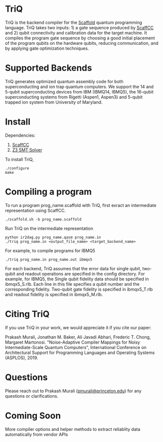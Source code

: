 # TriQ
TriQ is the backend compiler for the [Scaffold](https://github.com/epiqc/ScaffCC) quantum programming language. TriQ takes two inputs: 1) a gate sequence produced by [ScaffCC](https://github.com/epiqc/ScaffCC) and 2) qubit connectivity and calibration data for the target machine. It compiles the program gate sequence by choosing a good initial placement of the program qubits on the hardware qubits, reducing communication, and by applying gate optimization techniques. 

# Supported Backends
TriQ generates optimized quantum assembly code for both superconducting and ion trap quantum computers. We support the 14 and 5-qubit superconducting devices from IBM (IBMQ14, IBMQ5), the 16-qubit superconducting systems from Rigetti (Aspen1, Aspen3) and 5-qubit trapped ion system from University of Maryland.

# Install
Dependencies:
1. [ScaffCC](https://github.com/epiqc/ScaffCC)
2. [Z3 SMT Solver](https://github.com/Z3Prover/z3)

To install TriQ, 
```
./configure
make 
```

# Compiling a program
To run a program prog_name.scaffold with TriQ, first exract an intermediate representation using ScaffCC.
```
./scaffold.sh -b prog_name.scaffold
```
Run TriQ on the intermediate representation
```
python ir2dag.py prog_name.qasm prog_name.in
./triq prog_name.in <output_file_name> <target_backend_name> 
```
For example, to compile programs for IBMQ5 
```
./triq prog_name.in prog_name.out ibmqx5
```
For each backend, TriQ assumes that the error data for single qubit, two-qubit and readout operations are specified in the config directory. For example, for IBMQ5, the Single qubit fidelity data should be specified in ibmqx5_S.rlb. Each line in this file specifies a qubit number and the corresponding fidelity. Two-qubit gate fidelity is specified in ibmqx5_T.rlb and readout fidelity is specified in ibmqx5_M.rlb.

# Citing TriQ
If you use TriQ in your work, we would appreciate it if you cite our paper:

Prakash Murali, Jonathan M. Baker, Ali Javadi Abhari, Frederic T. Chong, Margaret Martonosi. "Noise-Adaptive Compiler Mappings for Noisy Intermediate-Scale Quantum Computers", International Conference on Architectural Support for Programming Languages and Operating Systems (ASPLOS), 2019.

# Questions
Please reach out to Prakash Murali (pmurali@princeton.edu) for any questions or clarifications.

# Coming Soon
More compiler options and helper methods to extract reliablity data automatically from vendor APIs
